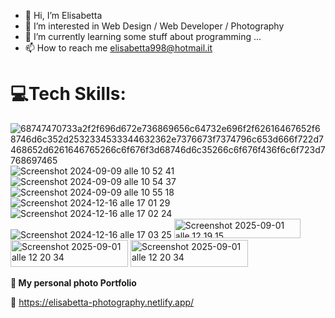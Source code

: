 - 👋 Hi, I’m Elisabetta
- 👀 I’m interested in Web Design / Web Developer / Photography
- 🌱 I’m currently learning some stuff about programming ...
- 📫 How to reach me elisabetta998@hotmail.it

<!---
EliMarago/EliMarago is a ✨ special ✨ repository because its `README.md` (this file) appears on your GitHub profile.
You can click the Preview link to take a look at your changes.
--->

 **<h1> 💻Tech Skills:</h1>**



![68747470733a2f2f696d672e736869656c64732e696f2f62616467652f68746d6c352d2532334533344632362e7376673f7374796c653d666f722d7468652d6261646765266c6f676f3d68746d6c35266c6f676f436f6c6f723d7768697465](https://github.com/user-attachments/assets/c6809225-cd47-4ec7-9be0-76d68dd04734)  ![Screenshot 2024-09-09 alle 10 52 41](https://github.com/user-attachments/assets/e45f6e6a-0851-4390-a3c4-f5ba590dc750) ![Screenshot 2024-09-09 alle 10 54 37](https://github.com/user-attachments/assets/ef07c2f2-2f0e-4c7c-847a-6441b5beb5bc)  ![Screenshot 2024-09-09 alle 10 55 18](https://github.com/user-attachments/assets/b1e69e3c-fda6-4e8c-88a5-dedafc9c038b) ![Screenshot 2024-12-16 alle 17 01 29](https://github.com/user-attachments/assets/74ad9813-bccb-4dee-9ced-e81944c8418c)
![Screenshot 2024-12-16 alle 17 02 24](https://github.com/user-attachments/assets/c066a4fc-e004-4111-97ca-966cd6914ab9)
![Screenshot 2024-12-16 alle 17 03 25](https://github.com/user-attachments/assets/d9adf2d6-a350-4ce2-bbd8-29e4d2c198f6)
<img width="202" height="31" alt="Screenshot 2025-09-01 alle 12 19 15" src="https://github.com/user-attachments/assets/d9ce3489-2dc9-476d-89f5-5cb46e4d5041" />
<img width="188" height="43" alt="Screenshot 2025-09-01 alle 12 20 34" src="https://github.com/user-attachments/assets/212268b3-75e1-46f6-bdae-429e6750ffa4" />
<img width="188" height="43" alt="Screenshot 2025-09-01 alle 12 20 34" src="https://github.com/user-attachments/assets/acd5b767-fd09-499a-bf83-f75baf883fb3" />











 **<p> 📸 My personal photo Portfolio </p>**
 🔗 https://elisabetta-photography.netlify.app/


